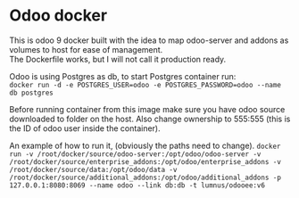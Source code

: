 # Odoo docker

This is odoo 9 docker built with the idea to map odoo-server and addons as volumes to host for ease of management.   
The Dockerfile works, but I will not call it production ready.  

Odoo is using Postgres as db, to start Postgres container run:  
`docker run -d -e POSTGRES_USER=odoo -e POSTGRES_PASSWORD=odoo --name db postgres`  

Before running container from this image make sure you have odoo source downloaded to folder on the host. Also change ownership to 555:555 (this is the ID of odoo user inside the container).

An example of how to run it, (obviously the paths need to change). 
`docker run -v /root/docker/source/odoo-server:/opt/odoo/odoo-server -v /root/docker/source/enterprise_addons:/opt/odoo/enterprise_addons -v /root/docker/source/data:/opt/odoo/data -v /root/docker/source/additional_addons:/opt/odoo/additional_addons -p 127.0.0.1:8080:8069 --name odoo --link db:db -t lumnus/odooee:v6`
